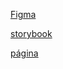 [Figma](https://www.figma.com/file/Z3PdIToMetsMHe4PmEo7i5/Ignite-Lab-Design-System?node-id=1%3A2)

[storybook](https://miqueiascs.github.io/projeto-design-system/)

[página](https://projeto-design-system.vercel.app/)
